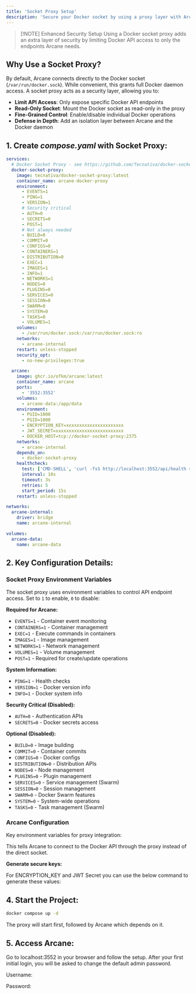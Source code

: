 ```yaml
---
title: 'Socket Proxy Setup'
description: 'Secure your Docker socket by using a proxy layer with Arcane.'
---
```


<script lang="ts">
import { Snippet } from '$lib/components/ui/snippet/index.js';
import { Link } from '$lib/components/ui/link/index.js';
</script>

> [!NOTE] Enhanced Security Setup
> Using a Docker socket proxy adds an extra layer of security by limiting Docker API access to only the endpoints Arcane needs.

## Why Use a Socket Proxy?

By default, Arcane connects directly to the Docker socket (`/var/run/docker.sock`). While convenient, this grants full Docker daemon access. A socket proxy acts as a security layer, allowing you to:

- **Limit API Access**: Only expose specific Docker API endpoints
- **Read-Only Socket**: Mount the Docker socket as read-only in the proxy
- **Fine-Grained Control**: Enable/disable individual Docker operations
- **Defense in Depth**: Add an isolation layer between Arcane and the Docker daemon

## 1. Create **_compose.yaml_** with Socket Proxy:

```yaml
services:
  # Docker Socket Proxy - see https://github.com/Tecnativa/docker-socket-proxy
  docker-socket-proxy:
    image: tecnativa/docker-socket-proxy:latest
    container_name: arcane-docker-proxy
    environment:
      - EVENTS=1
      - PING=1
      - VERSION=1
      # Security critical
      - AUTH=0
      - SECRETS=0
      - POST=1
      # Not always needed
      - BUILD=0
      - COMMIT=0
      - CONFIGS=0
      - CONTAINERS=1
      - DISTRIBUTION=0
      - EXEC=1
      - IMAGES=1
      - INFO=1
      - NETWORKS=1
      - NODES=0
      - PLUGINS=0
      - SERVICES=0
      - SESSION=0
      - SWARM=0
      - SYSTEM=0
      - TASKS=0
      - VOLUMES=1
    volumes:
      - /var/run/docker.sock:/var/run/docker.sock:ro
    networks:
      - arcane-internal
    restart: unless-stopped
    security_opt:
      - no-new-privileges:true

  arcane:
    image: ghcr.io/ofkm/arcane:latest
    container_name: arcane
    ports:
      - '3552:3552'
    volumes:
      - arcane-data:/app/data
    environment:
      - PUID=1000
      - PGID=1000
      - ENCRYPTION_KEY=xxxxxxxxxxxxxxxxxxxxxx
      - JWT_SECRET=xxxxxxxxxxxxxxxxxxxxxxxxxx
      - DOCKER_HOST=tcp://docker-socket-proxy:2375
    networks:
      - arcane-internal
    depends_on:
      - docker-socket-proxy
    healthcheck:
      test: ['CMD-SHELL', 'curl -fsS http://localhost:3552/api/health >/dev/null || exit 1']
      interval: 10s
      timeout: 3s
      retries: 5
      start_period: 15s
    restart: unless-stopped

networks:
  arcane-internal:
    driver: bridge
    name: arcane-internal

volumes:
  arcane-data:
    name: arcane-data
```

## 2. Key Configuration Details:

### Socket Proxy Environment Variables

The socket proxy uses environment variables to control API endpoint access. Set to `1` to enable, `0` to disable:

**Required for Arcane:**
- `EVENTS=1` - Container event monitoring
- `CONTAINERS=1` - Container management
- `EXEC=1` - Execute commands in containers
- `IMAGES=1` - Image management
- `NETWORKS=1` - Network management
- `VOLUMES=1` - Volume management
- `POST=1` - Required for create/update operations

**System Information:**
- `PING=1` - Health checks
- `VERSION=1` - Docker version info
- `INFO=1` - Docker system info

**Security Critical (Disabled):**
- `AUTH=0` - Authentication APIs
- `SECRETS=0` - Docker secrets access

**Optional (Disabled):**
- `BUILD=0` - Image building
- `COMMIT=0` - Container commits
- `CONFIGS=0` - Docker configs
- `DISTRIBUTION=0` - Distribution APIs
- `NODES=0` - Node management
- `PLUGINS=0` - Plugin management
- `SERVICES=0` - Service management (Swarm)
- `SESSION=0` - Session management
- `SWARM=0` - Docker Swarm features
- `SYSTEM=0` - System-wide operations
- `TASKS=0` - Task management (Swarm)

### Arcane Configuration

Key environment variables for proxy integration:

<Snippet text="DOCKER_HOST=tcp://docker-socket-proxy:2375" class="mt-2" />

This tells Arcane to connect to the Docker API through the proxy instead of the direct socket.

**Generate secure keys:**

For ENCRYPTION_KEY and JWT Secret you can use the below command to generate these values:

<Snippet text="openssl rand -base64 32" class="mt-2 max-w-[300px]" />

## 4. Start the Project:

```bash
docker compose up -d
```

The proxy will start first, followed by Arcane which depends on it.

## 5. Access Arcane:

Go to <Link href="http://localhost:3552">localhost:3552</Link> in your browser and follow the setup. After your first initial login, you will be asked to change the default admin password.

Username:
<Snippet text="arcane" class="mt-2 max-w-[300px]" />

Password:
<Snippet text="arcane-admin" class="mt-2 max-w-[300px]" />
